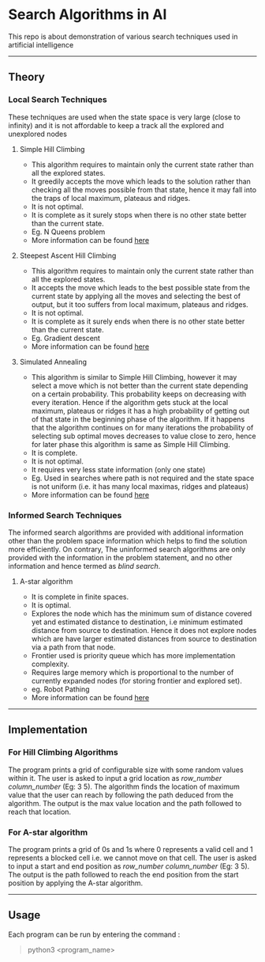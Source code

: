 # Search Algorithms in AI

This repo is about demonstration of various search techniques used in artificial intelligence

---

## Theory

### Local Search Techniques

These techniques are used when the state space is very large (close to infinity) and it is not affordable to keep a track all the explored and unexplored nodes

1. Simple Hill Climbing

   -  This algorithm requires to maintain only the current state rather than all the explored states.
   -  It greedily accepts the move which leads to the solution rather than checking all the moves possible from that state, hence it may fall into the traps of local maximum, plateaus and ridges.
   -  It is not optimal.
   -  It is complete as it surely stops when there is no other state better than the current state.
   -  Eg. N Queens problem
   -  More information can be found [here](https://en.wikipedia.org/wiki/Hill_climbing)

2. Steepest Ascent Hill Climbing

   -  This algorithm requires to maintain only the current state rather than all the explored states.
   -  It accepts the move which leads to the best possible state from the current state by applying all the moves and selecting the best of output, but it too suffers from local maximum, plateaus and ridges.
   -  It is not optimal.
   -  It is complete as it surely ends when there is no other state better than the current state.
   -  Eg. Gradient descent
   -  More information can be found [here](https://en.wikipedia.org/wiki/Hill_climbing)

3. Simulated Annealing

   -  This algorithm is similar to Simple Hill Climbing, however it may select a move which is not better than the current state depending on a certain probability. This probability keeps on decreasing with every iteration. Hence if the algorithm gets stuck at the local maximum, plateaus or ridges it has a high probability of getting out of that state in the beginning phase of the algorithm. If it happens that the algorithm continues on for many iterations the probability of selecting sub optimal moves decreases to value close to zero, hence for later phase this algorithm is same as Simple Hill Climbing.
   -  It is complete.
   -  It is not optimal.
   -  It requires very less state information (only one state)
   -  Eg. Used in searches where path is not required and the state space is not uniform (i.e. it has many local maximas, ridges and plateaus)
   -  More information can be found [here](https://en.wikipedia.org/wiki/Simulated_annealing)


### Informed Search Techniques

The informed search algorithms are provided with additional information other than the problem space information which helps to find the solution more efficiently. On contrary, The uninformed search algorithms are only provided with the information in the problem statement, and no other information and hence termed as *blind search*.

1. A-star algorithm

   -  It is complete in finite spaces.
   -  It is optimal.
   -  Explores the node which has the minimum sum of distance covered yet and estimated distance to destination, i.e minimum estimated distance from source to destination. Hence it does not explore nodes which are have larger estimated distances from source to destination via a path from that node.
   -  Frontier used is priority queue which has more implementation complexity.
   -  Requires large memory which is proportional to the number of currently expanded nodes (for storing frontier and explored set).
   -  eg. Robot Pathing
   -  More information can be found [here](https://en.wikipedia.org/wiki/A*_search_algorithm)

---

## Implementation

### For Hill Climbing Algorithms

The program prints a grid of configurable size with some random values within it. The user is asked to input a grid location as *row_number column_number* (Eg: 3 5). The algorithm finds the location of maximum value that the user can reach by following the path deduced from the algorithm. The output is the max value location and the path followed to reach that location.

### For A-star algorithm

The program prints a grid of 0s and 1s where 0 represents a valid cell and 1 represents a blocked cell i.e. we cannot move on that cell. The user is asked to input a start and end position as *row_number column_number* (Eg: 3 5). The output is the path followed to reach the end position from the start position by applying the A-star algorithm.

---

## Usage

Each program can be run by entering the command :

> python3 <program_name>
